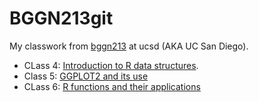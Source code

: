 # BGGN213git
My classwork from [bggn213](https://bioboot.github.io/bggn213_F24/) at ucsd (AKA UC San Diego).

- CLass 4: [Introduction to R data structures](https://github.com/yosarian707/bggn213_git/blob/main/class04/class04.R).
- Class 5: [GGPLOT2 and its use](https://github.com/yosarian707/bggn213_git/blob/main/class05/class05.qmd)
- CLass 6: [R functions and their applications](https://github.com/yosarian707/bggn213_git/blob/main/class05/class05.qmd)

